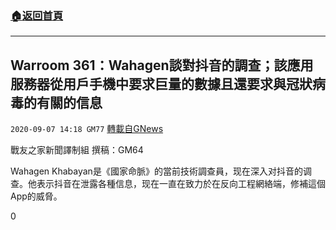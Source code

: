 ###  [:house:返回首頁](https://github.com/ourhimalayas/txt)
---

## Warroom 361：Wahagen談對抖音的調查；該應用服務器從用戶手機中要求巨量的數據且還要求與冠狀病毒的有關的信息
`2020-09-07 14:18 GM77` [轉載自GNews](https://gnews.org/zh-hant/339809/)

戰友之家新聞譯制組
撰稿：GM64



Wahagen Khabayan是《國家命脈》的當前技術調查員，现在深入对抖音的调查。他表示抖音在泄露各種信息，现在一直在致力於在反向工程網絡端，修補這個App的威脅。

0
